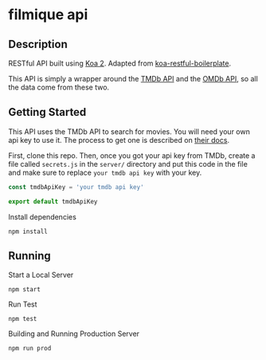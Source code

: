 # filmique api

## Description
RESTful API built using [Koa 2](https://github.com/koajs/koa/tree/v2.x). Adapted from [koa-restful-boilerplate](https://github.com/jsnomad/koa-restful-boilerplate).

This API is simply a wrapper around the [TMDb API](https://developers.themoviedb.org/3) and the [OMDb API](https://www.omdbapi.com/), so all the data come from these two.

## Getting Started
This API uses the TMDb API to search for movies. You will need your own api key to use it. The process to get one is described on [their docs](https://developers.themoviedb.org/3).

First, clone this repo. Then, once you got your api key from TMDb, create a file called `secrets.js` in the `server/` directory and put this code in the file and make sure to replace `your tmdb api key` with your key.
``` javascript
const tmdbApiKey = 'your tmdb api key'

export default tmdbApiKey
```

Install dependencies
```
npm install
```

## Running
Start a Local Server
```
npm start
```

Run Test
```
npm test
```

Building and Running Production Server
```
npm run prod
```
